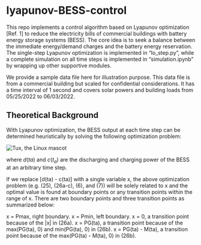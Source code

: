 # lyapunov-BESS-control

This repo implements a control algorithm based on Lyapunov optimization [Ref. 1] to reduce the electricity bills of commercial buildings with battery energy storage systems (BESS). The core idea is to seek a balance between the immediate energy/demand charges and the battery energy reservation. The single-step Lyapunov optimization is implemented in “lo_step.py”, while a complete simulation on all time steps is implemented in “simulation.ipynb” by wrapping up other supportive modules. 

We provide a sample data file here for illustration purpose. This data file is from a commercial building but scaled for confidential considerations. It has a time interval of 1 second and covers solar powers and building loads from 05/25/2022 to 06/03/2022.

## Theoretical Background

With Lyapunov optimization, the BESS output at each time step can be determined heuristically by solving the following optimization problem:

![Tux, the Linux mascot](/assets/images/tux.png)

where $d(ta)$ and $c(t_a)$ are the discharging and charging power of the BESS at an arbitrary time step. 

If we replace [d(ta) - c(ta)] with a single variable x, the above optimization problem (e.g. (25), (26a-c), (6), and (7)) will be solely related to x and the optimal value is found at boundary points or any transition points within the range of x. There are two boundary points and three transition points as summarized below:

x = Pmax, right boundary.
x = Pmin, left boundary.
x = 0, a transition point because of the |x| in (26a).
x = PG(ta),  a transition point because of the max(PG(ta), 0) and min(PG(ta), 0) in (26b).
x = PG(ta) - M(ta),  a transition point because of the max(PG(ta) - M(ta), 0) in (26b).

